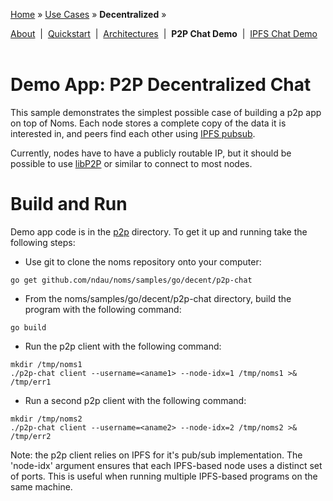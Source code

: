 [Home](../../README.md) » [Use Cases](../../README.md#use-cases) » **Decentralized** »

[About](about.md)&nbsp; | &nbsp;[Quickstart](quickstart.md)&nbsp; | &nbsp;[Architectures](architectures.md)&nbsp; | &nbsp;**P2P Chat Demo**&nbsp; | &nbsp;[IPFS Chat Demo](demo-ipfs-chat.md)
<br><br>
# Demo App: P2P Decentralized Chat

This sample demonstrates the simplest possible case of building a p2p app on top of Noms. Each node stores a complete copy of the data it is interested in, and peers find each other using [IPFS pubsub](https://ipfs.io/blog/25-pubsub/).

Currently, nodes have to have a publicly routable IP, but it should be possible to use [libP2P](https://github.com/libp2p) or similar to connect to most nodes.

# Build and Run

Demo app code is in the
[p2p](https://github.com/ndau/noms/tree/master/samples/go/decent/p2p-chat)
directory. To get it up and running take the following steps:

* Use git to clone the noms repository onto your computer:

```shell
go get github.com/ndau/noms/samples/go/decent/p2p-chat
```

* From the noms/samples/go/decent/p2p-chat directory, build the program with the following command:

```shell
go build
```

* Run the p2p client with the following command:

```shell
mkdir /tmp/noms1
./p2p-chat client --username=<aname1> --node-idx=1 /tmp/noms1 >& /tmp/err1
```

* Run a second p2p client with the following command:

```shell
mkdir /tmp/noms2
./p2p-chat client --username=<aname2> --node-idx=2 /tmp/noms2 >& /tmp/err2
```
  
Note: the p2p client relies on IPFS for it's pub/sub implementation. The
'node-idx' argument ensures that each IPFS-based node uses a distinct set
of ports. This is useful when running multiple IPFS-based programs on
the same machine.
